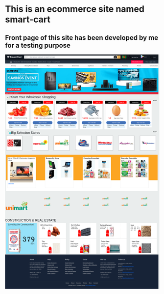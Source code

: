 <h1>This is an ecommerce site named smart-cart</h1>
<h2>Front page of this site has been developed by me for a testing purpose</h2>
<img src='./frontpage.png'>
